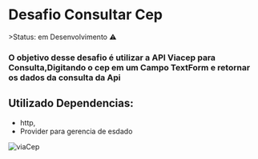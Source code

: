 <h1>Desafio Consultar Cep</h1>
 >Status: em Desenvolvimento ⚠️

### O objetivo desse desafio é utilizar a API Viacep para Consulta,Digitando o cep em um Campo TextForm e retornar os dados da consulta da Api

## Utilizado Dependencias:

+ http,
+ Provider para gerencia de esdado

![viaCep](https://user-images.githubusercontent.com/98062365/163898443-a26de2dc-75c2-4df8-8ddf-ae85af3b3b79.gif)
